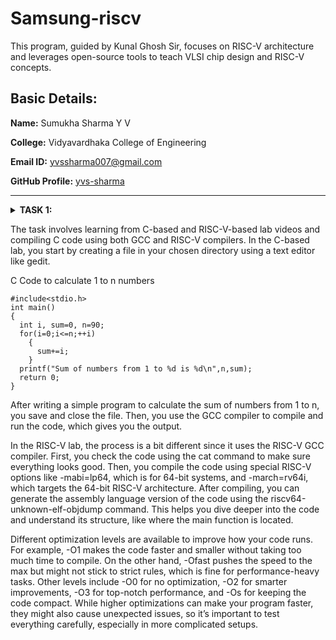 # Samsung-riscv
This program, guided by Kunal Ghosh Sir, focuses on RISC-V architecture and leverages open-source tools to teach VLSI chip design and RISC-V concepts.
## Basic Details:

**Name:** Sumukha Sharma Y V

**College:** Vidyavardhaka College of Engineering

**Email ID:** yvssharma007@gmail.com

**GitHub Profile:** [yvs-sharma](https://github.com/yvs-sharma)

----------------------------------------------------------------------------------------------------------------------------

<details>
<summary><b>TASK 1:</b> 

The task involves learning from C-based and RISC-V-based lab videos and compiling C code using both GCC and RISC-V compilers. 
In the C-based lab, you start by creating a file in your chosen directory using a text editor like gedit.

C Code to calculate 1 to n numbers
```
#include<stdio.h>
int main()
{
  int i, sum=0, n=90;
  for(i=0;i<=n;++i)
    {
      sum+=i;
    }
  printf("Sum of numbers from 1 to %d is %d\n",n,sum);
  return 0;
}
```
After writing a simple program to calculate the sum of numbers from 1 to n, you save and close the file. Then, you use the GCC compiler to compile and run the code, which gives you the output.

In the RISC-V lab, the process is a bit different since it uses the RISC-V GCC compiler. First, you check the code using the cat command to make sure everything looks good. Then, you compile the code using special RISC-V options like -mabi=lp64, which is for 64-bit systems, and -march=rv64i, which targets the 64-bit RISC-V architecture. After compiling, you can generate the assembly language version of the code using the riscv64-unknown-elf-objdump command. This helps you dive deeper into the code and understand its structure, like where the main function is located.

Different optimization levels are available to improve how your code runs. For example, -O1 makes the code faster and smaller without taking too much time to compile. On the other hand, -Ofast pushes the speed to the max but might not stick to strict rules, which is fine for performance-heavy tasks. Other levels include -O0 for no optimization, -O2 for smarter improvements, -O3 for top-notch performance, and -Os for keeping the code compact. While higher optimizations can make your program faster, they might also cause unexpected issues, so it’s important to test everything carefully, especially in more complicated setups.
